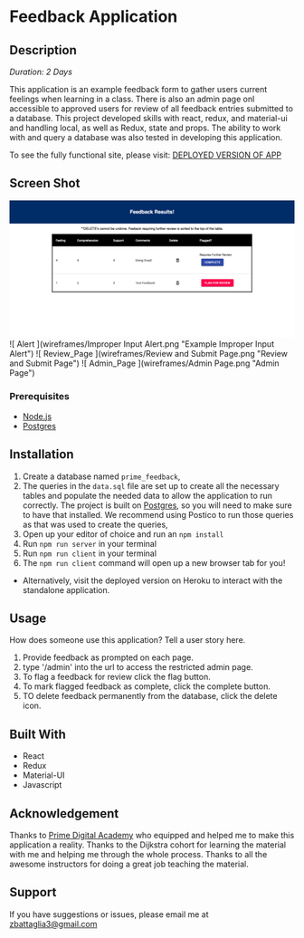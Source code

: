 # Feedback Application

## Description

_Duration: 2 Days_

This application is an example feedback form to gather users current feelings when learning in a class. There is also an admin page onl accessible to approved users for review of all feedback entries submitted to a database. This project developed skills with react, redux, and material-ui and handling local, as well as Redux, state and props. The ability to work with and query a database was also tested in developing this application.

To see the fully functional site, please visit: [DEPLOYED VERSION OF APP](https://primefeedback.herokuapp.com/#/0)

## Screen Shot

![ Sample_Page ](https://github.com/zbattaglia/redux-feedback-loop/blob/master/wireframes/Admin%20Page.png?raw=true "Example Feedback Page")
![ Alert ](wireframes/Improper Input Alert.png "Example Improper Input Alert")
![ Review_Page ](wireframes/Review and Submit Page.png "Review and Submit Page")
![ Admin_Page ](wireframes/Admin Page.png "Admin Page")

### Prerequisites

- [Node.js](https://nodejs.org/en/)
- [Postgres](https://www.postgresql.org/download/)

## Installation

1. Create a database named `prime_feedback`,
2. The queries in the `data.sql` file are set up to create all the necessary tables and populate the needed data to allow the application to run correctly. The project is built on [Postgres](https://www.postgresql.org/download/), so you will need to make sure to have that installed. We recommend using Postico to run those queries as that was used to create the queries, 
3. Open up your editor of choice and run an `npm install`
4. Run `npm run server` in your terminal
5. Run `npm run client` in your terminal
6. The `npm run client` command will open up a new browser tab for you!

- Alternatively, visit the deployed version on Heroku to interact with the standalone application.

## Usage
How does someone use this application? Tell a user story here.

1. Provide feedback as prompted on each page.
2. type '/admin' into the url to access the restricted admin page.
3. To flag a feedback for review click the flag button.
4. To mark flagged feedback as complete, click the complete button.
5. TO delete feedback permanently from the database, click the delete icon.

## Built With

- React
- Redux
- Material-UI
- Javascript

## Acknowledgement
Thanks to [Prime Digital Academy](www.primeacademy.io) who equipped and helped me to make this application a reality.
Thanks to the Dijkstra cohort for learning the material with me and helping me through the whole process.
Thanks to all the awesome instructors for doing a great job teaching the material.

## Support
If you have suggestions or issues, please email me at [zbattaglia3@gmail.com](www.google.com)
